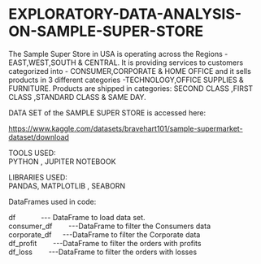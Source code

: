 # EXPLORATORY-DATA-ANALYSIS-ON-SAMPLE-SUPER-STORE
The Sample Super Store in USA is operating across the Regions - EAST,WEST,SOUTH & CENTRAL.
It is providing services to customers categorized into - CONSUMER,CORPORATE & HOME OFFICE and it sells products in 3 different categories -TECHNOLOGY,OFFICE SUPPLIES & FURNITURE.
Products are shipped in categories: SECOND CLASS ,FIRST CLASS ,STANDARD CLASS & SAME DAY.

DATA SET of the SAMPLE SUPER STORE is accessed here:

https://www.kaggle.com/datasets/bravehart101/sample-supermarket-dataset/download

TOOLS USED:  
PYTHON , JUPITER NOTEBOOK

LIBRARIES USED:  
PANDAS, MATPLOTLIB , SEABORN

DataFrames used in code:

df &emsp;&emsp;&emsp; --- DataFrame to load data set.  
consumer_df &emsp;&emsp;---DataFrame to filter the Consumers data  
corporate_df &emsp; ---DataFrame to filter the Corporate data  
df_profit &emsp;&emsp;---DataFrame to filter the orders with profits  
df_loss &emsp;&emsp;---DataFrame to filter the orders with losses  

